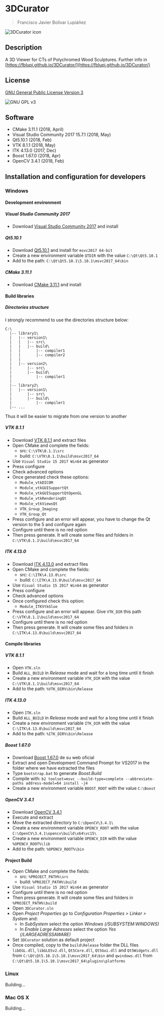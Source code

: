 # 3DCurator

> Francisco Javier Bolívar Lupiáñez

![3DCurator icon](https://fblupi.github.io/3DCurator/img/icon.png)

## Description

A 3D Viewer for CTs of Polychromed Wood Sculptures. Further info in [https://fblupi.github.io/3DCurator/](https://fblupi.github.io/3DCurator/)

## License

[GNU General Public License Version 3](LICENSE)

![GNU GPL v3](https://camo.githubusercontent.com/cffb10a3e84f202bdac9c38fe1f9c212a7a8b59a/68747470733a2f2f646c2e64726f70626f7875736572636f6e74656e742e636f6d2f732f7430796c76697337663173746375372f47504c2d332e302e706e67)

## Software

* CMake 3.11.1 (2018, April)
* Visual Studio Community 2017 15.7.1 (2018, May)
* Qt5.10.1 (2018, Feb)
* VTK 8.1.1 (2018, May)
* ITK 4.13.0 (2017, Dec)
* Boost 1.67.0 (2018, Apr)
* OpenCV 3.4.1 (2018, Feb)

## Installation and configuration for developers

### Windows

#### Development environment

##### Visual Studio Community 2017

* Download [Visual Studio Community 2017](https://www.visualstudio.com/es-es/downloads/download-visual-studio-vs.aspx) and install

##### Qt5.10.1

* Download [Qt5.10.1](http://download.qt.io/official_releases/qt/5.10/5.10.1/qt-opensource-windows-x86-5.10.1.exe) and install for `msvc2017 64-bit`
* Create a new environment variable `QTDIR` with the value `C:\Qt\Qt5.10.1`
* Add to the path: `C:\Qt\Qt5.10.1\5.10.1\msvc2017_64\bin`

##### CMake 3.11.1

* Download [CMake 3.11.1](https://cmake.org/files/v3.11/cmake-3.11.1-win64-x64.msi) and install

#### Build libraries

##### Directories structure

I strongly recommend to use the directories structure below:

```
C:\
  |-- library1\
  |   |-- version1\
  |   |   |-- src\
  |   |   |-- build\
  |   |       |-- compiler1
  |   |       |-- compiler2
  |   |
  |   |-- version2\
  |       |-- src\
  |       |-- build\
  |           |-- compiler1
  |
  |-- library2\
  |   |-- version1\
  |       |-- src\
  |       |-- build\
  |           |-- compiler1
  |-- ...
```

Thus it will be easier to migrate from one version to another

##### VTK 8.1.1

* Download [VTK 8.1.1](http://www.vtk.org/files/release/8.1/VTK-8.1.1.zip) and extract files
* Open CMake and complete the fields:
  + src: `C:\VTK\8.1.1\src`
  + build: `C:\VTK\8.1.1\build\msvc2017_64`
* Use `Visual Studio 15 2017 Win64` as generator
* Press configure
* Check advanced options
* Once generated check these options:
  + `Module_vtkDICOM`
  + `Module_vtkGUISupportQt`
  + `Module_vtkGUISupportQtOpenGL`
  + `Module_vtkRenderingQt`
  + `Module_vtkViewsQt`
  + `VTK_Group_Imaging`
  + `VTK_Group_Qt`
* Press configure and an error will appear, you have to change the Qt version to the 5 and configure again
* Configure until there is no red option
* Then press generate. It will create some files and folders in `C:\VTK\8.1.1\build\msvc2017_64`

##### ITK 4.13.0

* Download [ITK 4.13.0](https://sourceforge.net/projects/itk/files/itk/4.13/InsightToolkit-4.13.0.zip/download) and extract files
* Open CMake and complete the fields:
  + src: `C:\ITK\4.13.0\src`
  + build: `C:\ITK\4.13.0\build\msvc2017_64`
* Use `Visual Studio 15 2017 Win64` as generator
* Press configure
* Check advanced options
* Once configured check this option:
  + `Module_ITKVtkGlue`
* Press configure and an error will appear. Give `VTK_DIR` this path `C:\VTK\8.1.1\build\msvc2017_64`
* Configure until there is no red option
* Then press generate. It will create some files and folders in `C:\ITK\4.13.0\build\msvc2017_64`

#### Compile libraries

##### VTK 8.1.1

* Open `VTK.sln`
* Build `ALL_BUILD` in *Release* mode and wait for a long time until it finish
* Create a new environment variable `VTK_DIR` with the value `C:\VTK\8.1.1\build\msvc2017_64`
* Add to the path: `%VTK_DIR%\bin\Release`

##### ITK 4.13.0

* Open `ITK.sln`
* Build `ALL_BUILD` in *Release* mode and wait for a long time until it finish
* Create a new environment variable `ITK_DIR` with the value `C:\ITK\4.13.0\build\msvc2017_64`
* Add to the path: `%ITK_DIR%\bin\Release`

##### Boost 1.67.0

* Download [Boost 1.67.0](http://sourceforge.net/projects/boost/files/boost/1.67.0/) de su web oficial
* Extract and open Development Command Prompt for VS2017 in the folder where we have extracted the files
* Type `bootstrap.bat` to generate *Boost.Build*
* Compile with: `b2 toolset=msvc --build-type=complete --abbreviate-paths address-model=64 install -j4`
* Create a new environment variable `BOOST_ROOT` with the value `C:\Boost`

##### OpenCV 3.4.1

* Download [OpenCV 3.4.1](https://sourceforge.net/projects/opencvlibrary/files/opencv-win/3.4.1/opencv-3.4.1-vc14_vc15.exe/download)
* Execute and extract
* Move the extracted directory to `C:\OpenCV\3.4.1\`
* Create a new environment variable `OPENCV_ROOT` with the value `C:\OpenCV\3.4.1\opencv\build\x64\vc15\`
* Create a new environment variable `OPENCV_DIR` with the value `%OPENCV_ROOT%\lib`
* Add to the path: `%OPENCV_ROOT%\bin`

#### Project Build

* Open CMake and complete the fields:
  + src: `%PROJECT_PATH%\src`
  + build: `%PROJECT_PATH%\build`
* Use `Visual Studio 15 2017 Win64` as generator
* Configure until there is no red option
* Then press generate. It will create some files and folders in `%PROJECT_PATH%\build`
* Open `3DCurator.sln`
* Open *Project Properties* go to *Configuration Properties > Linker > System* and:
  * In *SubSystem* select the option *Windows (/SUBSYSTEM:WINDOWS)*
  * In *Enable Large Adresses* select the option *Yes (/LARGEADRESSAWARE)*
* Set `3DCurator` solution as default project
* Once compiled, copy to the `build\Release` folder the DLL files `libEGL.dll`, `libGLESv2.dll`, `Qt5Core.dll`, `Qt5Gui.dll` and `Qt5Widgets.dll` from `C:\Qt\Qt5.10.1\5.10.1\msvc2017_64\bin` and `qwindows.dll` from `C:\Qt\Qt5.10.1\5.10.1\msvc2017_64\plugins\platforms`

### Linux

Building...

### Mac OS X

Building...